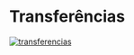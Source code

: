 # Transferências

[![transferencias](https://github.com/Rodslater/transferencias/actions/workflows/main.yml/badge.svg)](https://github.com/Rodslater/transferencias/actions/workflows/main.yml)
